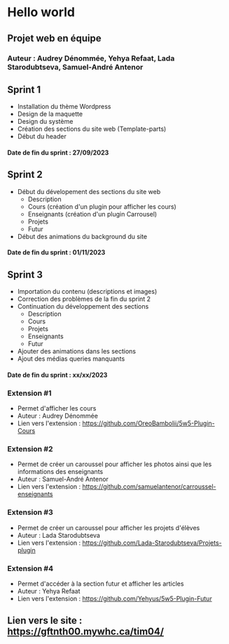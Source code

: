 # Hello world
## Projet web en équipe
### Auteur : Audrey Dénommée, Yehya Refaat, Lada Starodubtseva, Samuel-André Antenor

## Sprint 1
* Installation du thème Wordpress
* Design de la maquette
* Design du système
* Création des sections du site web (Template-parts)
* Début du header
#### Date de fin du sprint : 27/09/2023

## Sprint 2
* Début du dévelopement des sections du site web
  - Description
  - Cours (création d'un plugin pour afficher les cours)
  - Enseignants (création d'un plugin Carrousel)
  - Projets
  - Futur
* Début des animations du background du site
#### Date de fin du sprint : 01/11/2023

## Sprint 3
* Importation du contenu (descriptions et images)
* Correction des problèmes de la fin du sprint 2
* Continuation du développement des sections
  - Description
  - Cours
  - Projets
  - Enseignants
  - Futur
* Ajouter des animations dans les sections
* Ajout des médias queries manquants
#### Date de fin du sprint : xx/xx/2023

### Extension #1
* Permet d'afficher les cours
* Auteur : Audrey Dénommée
* Lien vers l'extension : https://github.com/OreoBambolii/5w5-Plugin-Cours

### Extension #2
* Permet de créer un caroussel pour afficher les photos ainsi que les informations des enseignants
* Auteur : Samuel-André Antenor
* Lien vers l'extension : https://github.com/samuelantenor/carroussel-enseignants

### Extension #3
* Permet de créer un caroussel pour afficher les projets d'élèves
* Auteur : Lada Starodubtseva
* Lien vers l'extension : https://github.com/Lada-Starodubtseva/Projets-plugin


### Extension #4
* Permet d'accéder à la section futur et afficher les articles
* Auteur : Yehya Refaat
* Lien vers l'extension : https://github.com/Yehyus/5w5-Plugin-Futur

## Lien vers le site : https://gftnth00.mywhc.ca/tim04/
